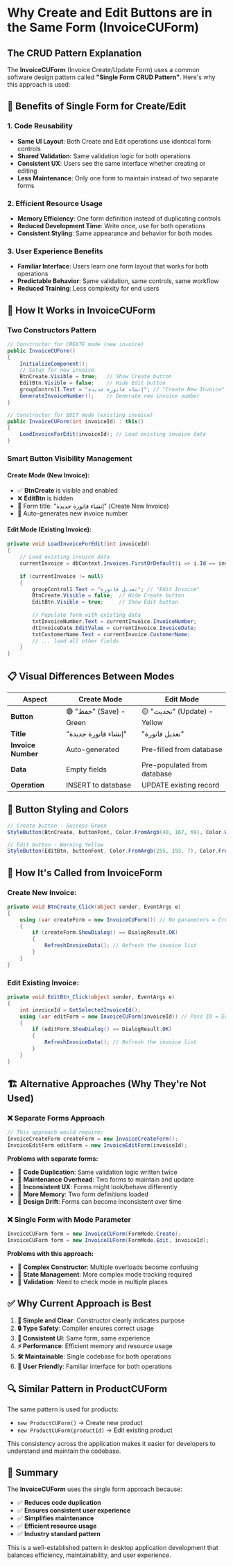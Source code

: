# Why Create and Edit Buttons are in the Same Form (InvoiceCUForm)

## The CRUD Pattern Explanation

The **InvoiceCUForm** (Invoice Create/Update Form) uses a common software design pattern called **"Single Form CRUD Pattern"**. Here's why this approach is used:

## 🎯 **Benefits of Single Form for Create/Edit**

### 1. **Code Reusability**
- **Same UI Layout**: Both Create and Edit operations use identical form controls
- **Shared Validation**: Same validation logic for both operations  
- **Consistent UX**: Users see the same interface whether creating or editing
- **Less Maintenance**: Only one form to maintain instead of two separate forms

### 2. **Efficient Resource Usage**
- **Memory Efficiency**: One form definition instead of duplicating controls
- **Reduced Development Time**: Write once, use for both operations
- **Consistent Styling**: Same appearance and behavior for both modes

### 3. **User Experience Benefits**
- **Familiar Interface**: Users learn one form layout that works for both operations
- **Predictable Behavior**: Same validation, same controls, same workflow
- **Reduced Training**: Less complexity for end users

## 🔧 **How It Works in InvoiceCUForm**

### **Two Constructors Pattern**

```csharp
// Constructor for CREATE mode (new invoice)
public InvoiceCUForm()
{
    InitializeComponent();
    // Setup for new invoice
    BtnCreate.Visible = true;   // Show Create button
    EditBtn.Visible = false;    // Hide Edit button
    groupControl1.Text = "إنشاء فاتورة جديدة"; // "Create New Invoice"
    GenerateInvoiceNumber();    // Generate new invoice number
}

// Constructor for EDIT mode (existing invoice)
public InvoiceCUForm(int invoiceId) : this()
{
    LoadInvoiceForEdit(invoiceId); // Load existing invoice data
}
```

### **Smart Button Visibility Management**

#### **Create Mode** (New Invoice):
- ✅ **BtnCreate** is visible and enabled
- ❌ **EditBtn** is hidden
- 📝 Form title: "إنشاء فاتورة جديدة" (Create New Invoice)
- 🔢 Auto-generates new invoice number

#### **Edit Mode** (Existing Invoice):
```csharp
private void LoadInvoiceForEdit(int invoiceId)
{
    // Load existing invoice data
    currentInvoice = dbContext.Invoices.FirstOrDefault(i => i.Id == invoiceId);
    
    if (currentInvoice != null)
    {
        groupControl1.Text = "تعديل فاتورة"; // "Edit Invoice"
        BtnCreate.Visible = false;  // Hide Create button
        EditBtn.Visible = true;     // Show Edit button
        
        // Populate form with existing data
        txtInvoiceNumber.Text = currentInvoice.InvoiceNumber;
        dtInvoiceDate.EditValue = currentInvoice.InvoiceDate;
        txtCustomerName.Text = currentInvoice.CustomerName;
        // ... load all other fields
    }
}
```

## 📋 **Visual Differences Between Modes**

| Aspect | Create Mode | Edit Mode |
|--------|-------------|-----------|
| **Button** | 🟢 "حفظ" (Save) - Green | 🟡 "تحديث" (Update) - Yellow |
| **Title** | "إنشاء فاتورة جديدة" | "تعديل فاتورة" |
| **Invoice Number** | Auto-generated | Pre-filled from database |
| **Data** | Empty fields | Pre-populated from database |
| **Operation** | INSERT to database | UPDATE existing record |

## 🎨 **Button Styling and Colors**

```csharp
// Create button - Success Green
StyleButton(BtnCreate, buttonFont, Color.FromArgb(40, 167, 69), Color.White);

// Edit button - Warning Yellow  
StyleButton(EditBtn, buttonFont, Color.FromArgb(255, 193, 7), Color.FromArgb(33, 37, 41));
```

## 🔄 **How It's Called from InvoiceForm**

### **Create New Invoice:**
```csharp
private void BtnCreate_Click(object sender, EventArgs e)
{
    using (var createForm = new InvoiceCUForm()) // No parameters = Create mode
    {
        if (createForm.ShowDialog() == DialogResult.OK)
        {
            RefreshInvoiceData(); // Refresh the invoice list
        }
    }
}
```

### **Edit Existing Invoice:**
```csharp
private void EditBtn_Click(object sender, EventArgs e)
{
    int invoiceId = GetSelectedInvoiceId();
    using (var editForm = new InvoiceCUForm(invoiceId)) // Pass ID = Edit mode
    {
        if (editForm.ShowDialog() == DialogResult.OK)
        {
            RefreshInvoiceData(); // Refresh the invoice list
        }
    }
}
```

## 🏗️ **Alternative Approaches (Why They're Not Used)**

### ❌ **Separate Forms Approach**
```csharp
// This approach would require:
InvoiceCreateForm createForm = new InvoiceCreateForm();
InvoiceEditForm editForm = new InvoiceEditForm(invoiceId);
```

**Problems with separate forms:**
- 🔴 **Code Duplication**: Same validation logic written twice
- 🔴 **Maintenance Overhead**: Two forms to maintain and update
- 🔴 **Inconsistent UX**: Forms might look/behave differently
- 🔴 **More Memory**: Two form definitions loaded
- 🔴 **Design Drift**: Forms can become inconsistent over time

### ❌ **Single Form with Mode Parameter**
```csharp
InvoiceCUForm form = new InvoiceCUForm(FormMode.Create);
InvoiceCUForm form = new InvoiceCUForm(FormMode.Edit, invoiceId);
```

**Problems with this approach:**
- 🔴 **Complex Constructor**: Multiple overloads become confusing
- 🔴 **State Management**: More complex mode tracking required
- 🔴 **Validation**: Need to check mode in multiple places

## ✅ **Why Current Approach is Best**

1. **🎯 Simple and Clear**: Constructor clearly indicates purpose
2. **🔒 Type Safety**: Compiler ensures correct usage
3. **📱 Consistent UI**: Same form, same experience
4. **⚡ Performance**: Efficient memory and resource usage
5. **🛠️ Maintainable**: Single codebase for both operations
6. **👥 User Friendly**: Familiar interface for both operations

## 🔍 **Similar Pattern in ProductCUForm**

The same pattern is used for products:
- `new ProductCUForm()` → Create new product
- `new ProductCUForm(productId)` → Edit existing product

This consistency across the application makes it easier for developers to understand and maintain the codebase.

## 📝 **Summary**

The **InvoiceCUForm** uses the single form approach because:
- ✅ **Reduces code duplication**
- ✅ **Ensures consistent user experience** 
- ✅ **Simplifies maintenance**
- ✅ **Efficient resource usage**
- ✅ **Industry standard pattern**

This is a well-established pattern in desktop application development that balances efficiency, maintainability, and user experience.
